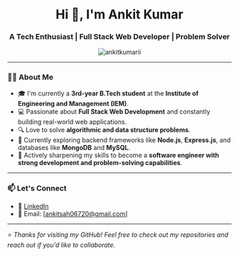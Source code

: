 <h1 align="center">Hi 👋, I'm Ankit Kumar</h1>
<h3 align="center">A Tech Enthusiast | Full Stack Web Developer | Problem Solver</h3>

<p align="center">
  <img src="https://komarev.com/ghpvc/?username=ankitkumarii&label=Profile%20views&color=0e75b6&style=flat" alt="ankitkumarii" />
</p>

---

### 👨‍💻 About Me

- 🎓 I'm currently a **3rd-year B.Tech student** at the **Institute of Engineering and Management (IEM)**.
- 💻 Passionate about **Full Stack Web Development** and constantly building real-world web applications.
- 🔍 Love to solve **algorithmic and data structure problems**.
- 🌱 Currently exploring backend frameworks like **Node.js**, **Express.js**, and databases like **MongoDB** and **MySQL**.
- 🚀 Actively sharpening my skills to become a **software engineer with strong development and problem-solving capabilities**.

---

### 📫 Let's Connect

- 🔗 [LinkedIn](www.linkedin.com/in/ankit-kumar-263b1a28a)
- 📧 Email: [ankitsah06720@gmail.com] 

---

⭐ *Thanks for visiting my GitHub! Feel free to check out my repositories and reach out if you'd like to collaborate.*

